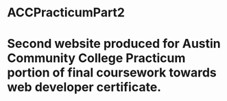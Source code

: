 # ACCPracticumPart2
# Second website produced for Austin Community College Practicum portion of final coursework towards web developer certificate.
